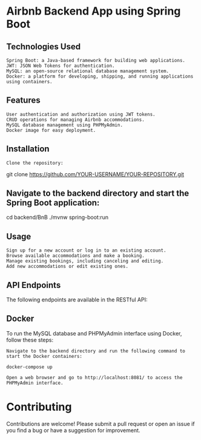 # Airbnb Backend App using Spring Boot

## Technologies Used

    Spring Boot: a Java-based framework for building web applications.
    JWT: JSON Web Tokens for authentication.
    MySQL: an open-source relational database management system.
    Docker: a platform for developing, shipping, and running applications using containers.

## Features

    User authentication and authorization using JWT tokens.
    CRUD operations for managing Airbnb accommodations.
    MySQL database management using PHPMyAdmin.
    Docker image for easy deployment.

## Installation

    Clone the repository:

git clone https://github.com/YOUR-USERNAME/YOUR-REPOSITORY.git

## Navigate to the backend directory and start the Spring Boot application:

cd backend/BnB
./mvnw spring-boot:run


## Usage

    Sign up for a new account or log in to an existing account.
    Browse available accommodations and make a booking.
    Manage existing bookings, including canceling and editing.
    Add new accommodations or edit existing ones.

## API Endpoints

The following endpoints are available in the RESTful API:


## Docker

To run the MySQL database and PHPMyAdmin interface using Docker, follow these steps:

    Navigate to the backend directory and run the following command to start the Docker containers:

    docker-compose up

    Open a web browser and go to http://localhost:8081/ to access the PHPMyAdmin interface.

# Contributing

Contributions are welcome! Please submit a pull request or open an issue if you find a bug or have a suggestion for improvement.
